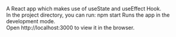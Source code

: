 A React app which makes use of useState and useEffect Hook.  
In the project directory, you can run: npm start Runs the app in the development mode.  
Open http://localhost:3000 to view it in the browser.  
